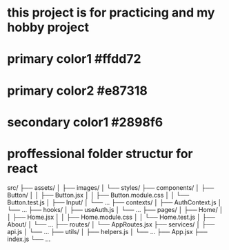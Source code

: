 # this project is for practicing and my hobby project

# primary color1 #ffdd72

# primary color2 #e87318

# secondary color1 #2898f6

# proffessional folder structur for react

src/
├── assets/
│ ├── images/
│ └── styles/
├── components/
│ ├── Button/
│ │ ├── Button.jsx
│ │ ├── Button.module.css
│ │ └── Button.test.js
│ ├── Input/
│ └── ...
├── contexts/
│ ├── AuthContext.js
│ └── ...
├── hooks/
│ ├── useAuth.js
│ └── ...
├── pages/
│ ├── Home/
│ │ ├── Home.jsx
│ │ ├── Home.module.css
│ │ └── Home.test.js
│ ├── About/
│ └── ...
├── routes/
│ └── AppRoutes.jsx
├── services/
│ ├── api.js
│ └── ...
├── utils/
│ ├── helpers.js
│ └── ...
├── App.jsx
├── index.js
└── ...
